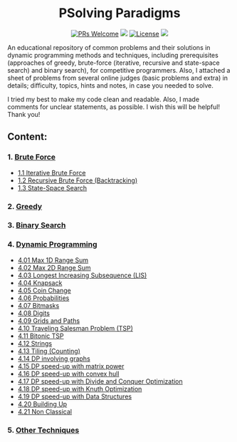 <h1 align="center">PSolving Paradigms</h1>

<div align="center">

[![PRs Welcome](https://img.shields.io/badge/PRs-welcome-brightgreen.svg?style=flat-square)](https://github.com/ahr9n/psolving-paradigms/issues/3)
<img src="https://img.shields.io/github/languages/top/AHR9N/PSolving-Paradigms" />
[![License](https://img.shields.io/badge/License-MIT-red?logo=mit&style=flat-square)](https://github.com/AHR9N/PSolving-Paradigms/blob/main/LICENSE)
<img src="https://img.shields.io/github/languages/code-size/AHR9N/PSolving-Paradigms" />

</div>

An educational repository of common problems and their solutions in dynamic programming methods and techniques,
including prerequisites (approaches of greedy, brute-force (iterative, recursive and state-space search) and binary
search), for competitive programmers. Also, I attached a sheet of problems from several online judges (basic problems
and extra) in details; difficulty, topics, hints and notes, in case you needed to solve.

I tried my best to make my code clean and readable. Also, I made comments for unclear statements, as possible. I wish
this will be helpful! Thank you!

## Content:

### 1. [Brute Force](1.brute-force)
- [1.1 Iterative Brute Force](1.brute-force/1.1.iterative-brute-force)
- [1.2 Recursive Brute Force (Backtracking)](1.brute-force/1.2.Recursive-Brute-Force-(Backtracking))
- [1.3 State-Space Search](1.brute-force/1.3.state-space-search)

### 2. [Greedy](2.greedy)

### 3. [Binary Search](3.binary-search)

### 4. [Dynamic Programming](4.dynamic-programming)
- [4.01 Max 1D Range Sum](4.dynamic-programming/01.max-1d-range-sum)
- [4.02 Max 2D Range Sum](4.dynamic-programming/02.max-2d-range-sum)
- [4.03 Longest Increasing Subsequence (LIS)](4.dynamic-programming/03.Longest-Increasing-Subsequence-(LIS))
- [4.04 Knapsack](4.dynamic-programming/04.knapsack)
- [4.05 Coin Change](4.dynamic-programming/05.coin-change)
- [4.06 Probabilities](4.dynamic-programming/06.probabilities)
- [4.07 Bitmasks](4.dynamic-programming/07.bitmasks)
- [4.08 Digits](4.dynamic-programming/08.digits)
- [4.09 Grids and Paths](4.dynamic-programming/09.grids-and-paths)
- [4.10 Traveling Salesman Problem (TSP)](4.dynamic-programming/10.traveling-salesman-problem-(tsp))
- [4.11 Bitonic TSP](4.dynamic-programming/11.bitonic-tsp)
- [4.12 Strings](4.dynamic-programming/12.strings)
- [4.13 Tiling (Counting)](4.dynamic-programming/13.tiling-(counting))
- [4.14 DP involving graphs](4.dynamic-programming/14.dp-involving-graphs)
- [4.15 DP speed-up with matrix power](4.dynamic-programming/15.dp-speed-up-with-matrix-power)
- [4.16 DP speed-up with convex hull](4.dynamic-programming/16.dp-speed-up-with-convex-hull)
- [4.17 DP speed-up with Divide and Conquer Optimization](4.dynamic-programming/17.dp-speed-up-with-divide-and-conquer-optimization)
- [4.18 DP speed-up with Knuth Optimization](4.dynamic-programming/18.dp-speed-up-with-knuth-optimization)
- [4.19 DP speed-up with Data Structures](4.dynamic-programming/19.dp-speed-up-with-data-structures)
- [4.20 Building Up](4.dynamic-programming/20.building-up)
- [4.21 Non Classical](4.dynamic-programming/21.non-classical)

### 5. [Other Techniques](5.other-techniques)